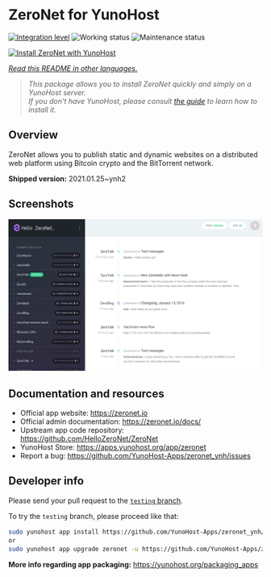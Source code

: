 <!--
N.B.: This README was automatically generated by <https://github.com/YunoHost/apps/tree/master/tools/readme_generator>
It shall NOT be edited by hand.
-->

# ZeroNet for YunoHost

[![Integration level](https://dash.yunohost.org/integration/zeronet.svg)](https://dash.yunohost.org/appci/app/zeronet) ![Working status](https://ci-apps.yunohost.org/ci/badges/zeronet.status.svg) ![Maintenance status](https://ci-apps.yunohost.org/ci/badges/zeronet.maintain.svg)

[![Install ZeroNet with YunoHost](https://install-app.yunohost.org/install-with-yunohost.svg)](https://install-app.yunohost.org/?app=zeronet)

*[Read this README in other languages.](./ALL_README.md)*

> *This package allows you to install ZeroNet quickly and simply on a YunoHost server.*  
> *If you don't have YunoHost, please consult [the guide](https://yunohost.org/install) to learn how to install it.*

## Overview

ZeroNet allows you to publish static and dynamic websites on a distributed web platform using Bitcoin crypto and the BitTorrent network.


**Shipped version:** 2021.01.25~ynh2

## Screenshots

![Screenshot of ZeroNet](./doc/screenshots/screenshot.png)

## Documentation and resources

- Official app website: <https://zeronet.io>
- Official admin documentation: <https://zeronet.io/docs/>
- Upstream app code repository: <https://github.com/HelloZeroNet/ZeroNet>
- YunoHost Store: <https://apps.yunohost.org/app/zeronet>
- Report a bug: <https://github.com/YunoHost-Apps/zeronet_ynh/issues>

## Developer info

Please send your pull request to the [`testing` branch](https://github.com/YunoHost-Apps/zeronet_ynh/tree/testing).

To try the `testing` branch, please proceed like that:

```bash
sudo yunohost app install https://github.com/YunoHost-Apps/zeronet_ynh/tree/testing --debug
or
sudo yunohost app upgrade zeronet -u https://github.com/YunoHost-Apps/zeronet_ynh/tree/testing --debug
```

**More info regarding app packaging:** <https://yunohost.org/packaging_apps>
